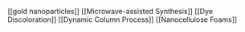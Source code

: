 [[gold nanoparticles]]
[[Microwave-assisted Synthesis]]
[[Dye Discoloration]]
[[Dynamic Column Process]]
[[Nanocellulose Foams]]
